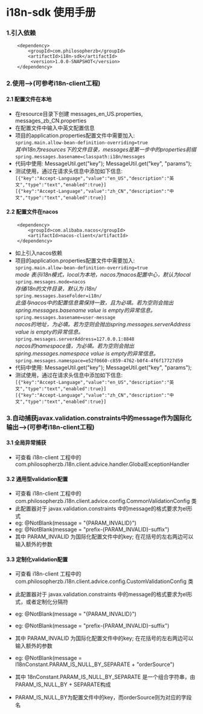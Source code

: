 # i18n-sdk 使用手册

### 1.引入依赖
        <dependency>
            <groupId>com.philosopherzb</groupId>
            <artifactId>i18n-sdk</artifactId>
             <version>1.0.0-SNAPSHOT</version>
        </dependency>

### 2.使用-->(可参考i18n-client工程)
#### 2.1 配置文件在本地
* 在resource目录下创建 messages_en_US.properties, messages_zb_CN.properties
* 在配置文件中输入中英文配置信息
* 项目的application.properties配置文件中需要加入:  
    `spring.main.allow-bean-definition-overriding=true`  
    _其中i18n为resources下的文件目录，messages是第一步中的properties前缀_  
    `spring.messages.basename=classpath:i18n/messages`  
* 代码中使用: MessageUtil.get("key"); MessageUtil.get("key", "params"); 
* 测试使用，通过在请求头信息中添加如下信息:  
    `[{"key":"Accept-Language","value":"en_US","description":"英文","type":"text","enabled":true}]`  
    `[{"key":"Accept-Language","value":"zh_CN","description":"中文","type":"text","enabled":true}]`

#### 2.2 配置文件在nacos
        <dependency>
            <groupId>com.alibaba.nacos</groupId>
            <artifactId>nacos-client</artifactId>
        </dependency>
* 如上引入nacos依赖
* 项目的application.properties配置文件中需要加入:  
    `spring.main.allow-bean-definition-overriding=true`  
    _mode 表示i18n模式，local为本地，nacos为nacos配置中心，默认为local_  
    `spring.messages.mode=nacos`  
    _存储i18n的文件目录，默认为 i18n/_  
    `spring.messages.baseFolder=i18n/`  
    _此值与nacos中的配置信息需保持一致，且为必填。若为空则会抛出spring.messages.basename value is empty的异常信息。_  
    `spring.messages.basename=user-message`  
    _nacos的地址，为必填。若为空则会抛出spring.messages.serverAddress value is empty的异常信息。_  
    `spring.messages.serverAddress=127.0.0.1:8848`  
    _nacos的namespace值，为必填。若为空则会抛出spring.messages.namespace value is empty的异常信息。_  
    `spring.messages.namespace=e52f0660-c859-4762-b0f4-4f6f17727d59`  
* 代码中使用: MessageUtil.get("key"); MessageUtil.get("key", "params"); 
* 测试使用，通过在请求头信息中添加如下信息:  
    `[{"key":"Accept-Language","value":"en_US","description":"英文","type":"text","enabled":true}]`  
    `[{"key":"Accept-Language","value":"zh_CN","description":"中文","type":"text","enabled":true}]`  

### 3.自动捕获javax.validation.constraints中的message作为国际化输出-->(可参考i18n-client工程)
#### 3.1 全局异常捕获
* 可查看 i18n-client 工程中的 com.philosopherzb.i18n.client.advice.handler.GlobalExceptionHandler  

#### 3.2 通用型validation配置
* 可查看 i18n-client 工程中的 com.philosopherzb.i18n.client.advice.config.CommonValidationConfig 类  
* 此配置器对于 javax.validation.constraints 中的message的格式要求为el形式
* eg:  @NotBlank(message = "{PARAM_INVALID}")
* eg:  @NotBlank(message = "prefix-{PARAM_INVALID}-suffix")
* 其中 PARAM_INVALID 为国际化配置文件中的key; 在花括号的左右两边可以输入额外的参数  

#### 3.3 定制化validation配置
* 可查看 i18n-client 工程中的 com.philosopherzb.i18n.client.advice.config.CustomValidationConfig 类 
* 此配置器对于 javax.validation.constraints 中的message的格式要求为el形式，或者定制化分隔符
* eg:  @NotBlank(message = "{PARAM_INVALID}")
* eg:  @NotBlank(message = "prefix-{PARAM_INVALID}-suffix")
* 其中 PARAM_INVALID 为国际化配置文件中的key; 在花括号的左右两边可以输入额外的参数  

* eg:  @NotBlank(message = I18nConstant.PARAM_IS_NULL_BY_SEPARATE + "orderSource")
* 其中 18nConstant.PARAM_IS_NULL_BY_SEPARATE 是一个组合字符串，由 PARAM_IS_NULL_BY + SEPARATE构成
* PARAM_IS_NULL_BY为配置文件中的key，而orderSource则为对应的字段名